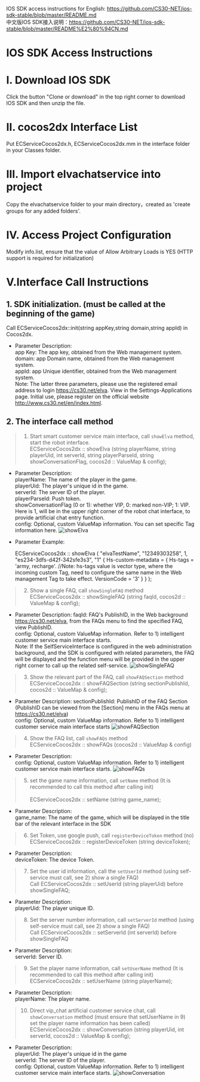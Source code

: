   IOS SDK access instructions for English: https://github.com/CS30-NET/ios-sdk-stable/blob/master/README.md <br />
  中文版IOS SDK接入说明：https://github.com/CS30-NET/ios-sdk-stable/blob/master/README%E2%80%94CN.md
# IOS SDK Access Instructions
# Ⅰ. Download IOS SDK
Click the button "Clone or download" in the top right corner to download IOS SDK and then unzip the file.
# Ⅱ. cocos2dx Interface List
Put ECServiceCocos2dx.h, ECServiceCocos2dx.mm in the interface folder in your Classes folder.
# Ⅲ. Import elvachatservice into project
Copy the elvachatservice folder to your main directory，created as 'create groups for any added folders'.
# Ⅳ. Access Project Configuration
Modify info.list, ensure that the value of Allow Arbitrary Loads is YES (HTTP support is required for initialization)
# Ⅴ.Interface Call Instructions
## 1. SDK initialization. (must be called at the beginning of the game)
Call ECServiceCocos2dx::init(string appKey,string domain,string appId) in Cocos2dx.
* Parameter Description:<br />
app Key: The app key, obtained from the Web management system.<br />
domain: app Domain name, obtained from the Web management system.<br />
appId: app Unique identifier, obtained from the Web management system.<br />
Note: The latter three parameters, please use the registered email address to login https://cs30.net/elva. View in the Settings-Applications page. Initial use, please register on the official website http://www.cs30.net/en/index.html.

## 2. The interface call method
> 
> 1) Start smart customer service main interface, call `showElva` method, start the robot interface.<br />
ECServiceCocos2dx :: showElva (string playerName, string playerUid, int serverId, string playerParseId, string showConversationFlag, cocos2d :: ValueMap & config);
* Parameter Description:<br />
playerName: The name of the player in the game.<br />
playerUid: The player's unique id in the game.<br />
serverId: The server ID of the player.<br />
playerParseId: Push token.<br />
showConversationFlag (0 or 1): whether VIP, 0: marked non-VIP; 1: VIP. Here is 1, will be in the upper right corner of the robot chat interface, to provide artificial chat entry function.<br />
config: Optional, custom ValueMap information. You can set specific Tag information here.
![showElva](https://github.com/CS30-NET/Pictures/blob/master/showElva-EN-IOS.png "showElva")
* Parameter Example:    

    ECServiceCocos2dx :: showElva ( "elvaTestName", "12349303258", 1, "es234-3dfs-d42f-342sfe3s3", "1"
     {
       Hs-custom-metadata = {
       Hs-tags = 'army, recharge'. //Note: hs-tags value is vector type, where the incoming custom Tag, need to configure the same name in the Web management Tag to take effect.
       VersionCode = '3'
       }
      }
    );
> 
> 2) Show a single FAQ, call `showSingleFAQ` method<br />
ECServiceCocos2dx :: showSingleFAQ (string faqId, cocos2d :: ValueMap & config);
* Parameter Description:
faqId: FAQ's PublishID, in the Web background https://cs30.net/elva, from the FAQs menu to find the specified FAQ, view PublishID.<br />
config: Optional, custom ValueMap information. Refer to 1) intelligent customer service main interface starts.<br />
Note: If the SelfServiceInterface is configured in the web administration background, and the SDK is configured with related parameters, the FAQ will be displayed and the function menu will be provided in the upper right corner to call up the related self-service.
![showSingleFAQ](https://github.com/CS30-NET/Pictures/blob/master/showSingleFAQ-EN-IOS.png "showSingleFAQ")
> 
> 3) Show the relevant part of the FAQ, call `showFAQSection` method<br />
ECServiceCocos2dx :: showFAQSection (string sectionPublishId, cocos2d :: ValueMap & config);
* Parameter Description:
sectionPublishId: PublishID of the FAQ Section (PublishID can be viewed from the [Section] menu in the FAQs menu at https://cs30.net/elva)<br />
config: Optional, custom ValueMap information. Refer to 1) intelligent customer service main interface starts
![showFAQSection](https://github.com/CS30-NET/Pictures/blob/master/showFAQSection-EN-IOS.png "showFAQSection")
> 
> 4) Show the FAQ list, call `showFAQs` method<br />
ECServiceCocos2dx :: showFAQs (cocos2d :: ValueMap & config)
* Parameter Description:<br />
config: Optional, custom ValueMap information. Refer to 1) intelligent customer service main interface starts.
![showFAQs](https://github.com/CS30-NET/Pictures/blob/master/showFAQs-EN-IOS.png "showFAQs")
> 
> 5) set the game name information, call `setName` method (It is recommended to call this method after calling init)<br />   
ECServiceCocos2dx :: setName (string game_name);
* Parameter Description:<br />
game_name: The name of the game, which will be displayed in the title bar of the relevant interface in the SDK
> 
> 6) Set Token, use google push, call `registerDeviceToken` method (no)<br />
ECServiceCocos2dx :: registerDeviceToken (string deviceToken);
* Parameter Description:<br />
deviceToken: The device Token.
> 
> 7) Set the user id information, call the `setUserId` method (using self-service must call, see 2) show a single FAQ)<br />
Call ECServiceCocos2dx :: setUserId (string playerUid) before showSingleFAQ;
* Parameter Description:<br />
playerUid: The player unique ID.
> 
> 8) Set the server number information, call `setServerId` method (using self-service must call, see 2) show a single FAQ)<br />
Call ECServiceCocos2dx :: setServerId (int serverId) before showSingleFAQ
* Parameter Description:<br />
serverId: Server ID.
> 
> 9) Set the player name information, call `setUserName` method (It is recommended to call this method after calling init)<br />
ECServiceCocos2dx :: setUserName (string playerName);
* Parameter Description:<br />
playerName: The player name.
> 
> 10) Direct vip_chat artificial customer service chat, call `showConversation` method (must ensure that setUserName in 9) set the player name information has been called)<br />
ECServiceCocos2dx :: showConversation (string playerUid, int serverId, cocos2d :: ValueMap & config);
* Parameter Description:<br />
playerUid: The player's unique id in the game<br />
serverId: The server ID of the player.<br />
config: Optional, custom ValueMap information. Refer to 1) intelligent customer service main interface starts.
![showConversation](https://github.com/CS30-NET/Pictures/blob/master/showConversation-EN-IOS.png "showConversation")
